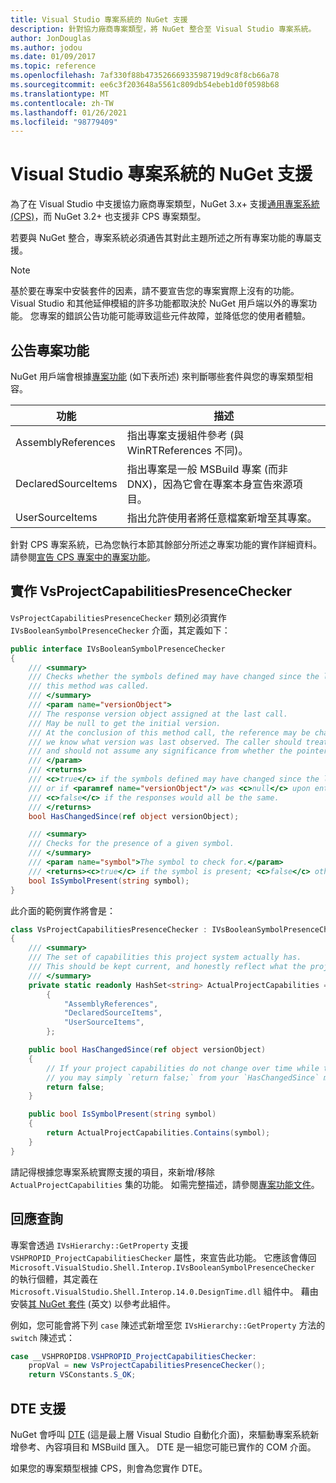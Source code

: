 ```yaml
---
title: Visual Studio 專案系統的 NuGet 支援
description: 針對協力廠商專案類型，將 NuGet 整合至 Visual Studio 專案系統。
author: JonDouglas
ms.author: jodou
ms.date: 01/09/2017
ms.topic: reference
ms.openlocfilehash: 7af330f88b47352666933598719d9c8f8cb66a78
ms.sourcegitcommit: ee6c3f203648a5561c809db54ebeb1d0f0598b68
ms.translationtype: MT
ms.contentlocale: zh-TW
ms.lasthandoff: 01/26/2021
ms.locfileid: "98779409"
---
```

# <a name="nuget-support-for-the-visual-studio-project-system"></a>Visual Studio 專案系統的 NuGet 支援

為了在 Visual Studio 中支援協力廠商專案類型，NuGet 3.x+ 支援[通用專案系統 (CPS)](https://github.com/Microsoft/VSProjectSystem/blob/master/doc/overview/intro.md)，而 NuGet 3.2+ 也支援非 CPS 專案類型。

若要與 NuGet 整合，專案系統必須通告其對此主題所述之所有專案功能的專屬支援。

> [!Note]
> 基於要在專案中安裝套件的因素，請不要宣告您的專案實際上沒有的功能。 Visual Studio 和其他延伸模組的許多功能都取決於 NuGet 用戶端以外的專案功能。 您專案的錯誤公告功能可能導致這些元件故障，並降低您的使用者體驗。

## <a name="advertise-project-capabilities"></a>公告專案功能

NuGet 用戶端會根據[專案功能](https://github.com/Microsoft/VSProjectSystem/blob/master/doc/overview/about_project_capabilities.md) (如下表所述) 來判斷哪些套件與您的專案類型相容。

| 功能 | 描述 |
| --- | --- |
| AssemblyReferences | 指出專案支援組件參考 (與 WinRTReferences 不同)。 |
| DeclaredSourceItems | 指出專案是一般 MSBuild 專案 (而非 DNX)，因為它會在專案本身宣告來源項目。 |
| UserSourceItems|指出允許使用者將任意檔案新增至其專案。 |

針對 CPS 專案系統，已為您執行本節其餘部分所述之專案功能的實作詳細資料。 請參閱[宣告 CPS 專案中的專案功能](https://github.com/Microsoft/VSProjectSystem/blob/master/doc/overview/about_project_capabilities.md#how-to-declare-project-capabilities-in-your-project)。

## <a name="implementing-vsprojectcapabilitiespresencechecker"></a>實作 VsProjectCapabilitiesPresenceChecker

`VsProjectCapabilitiesPresenceChecker` 類別必須實作 `IVsBooleanSymbolPresenceChecker` 介面，其定義如下：

```cs
public interface IVsBooleanSymbolPresenceChecker
{
    /// <summary>
    /// Checks whether the symbols defined may have changed since the last time
    /// this method was called.
    /// </summary>
    /// <param name="versionObject">
    /// The response version object assigned at the last call.
    /// May be null to get the initial version.
    /// At the conclusion of this method call, the reference may be changed so that on a subsequent call
    /// we know what version was last observed. The caller should treat this value as an opaque object,
    /// and should not assume any significance from whether the pointer changed or not.
    /// </param>
    /// <returns>
    /// <c>true</c> if the symbols defined may have changed since the last call to this method
    /// or if <paramref name="versionObject"/> was <c>null</c> upon entering this method.
    /// <c>false</c> if the responses would all be the same.
    /// </returns>
    bool HasChangedSince(ref object versionObject);

    /// <summary>
    /// Checks for the presence of a given symbol.
    /// </summary>
    /// <param name="symbol">The symbol to check for.</param>
    /// <returns><c>true</c> if the symbol is present; <c>false</c> otherwise.</returns>
    bool IsSymbolPresent(string symbol);
}
```

此介面的範例實作將會是：

```cs
class VsProjectCapabilitiesPresenceChecker : IVsBooleanSymbolPresenceChecker
{
    /// <summary>
    /// The set of capabilities this project system actually has.
    /// This should be kept current, and honestly reflect what the project can do.
    /// </summary>
    private static readonly HashSet<string> ActualProjectCapabilities = new HashSet<string>(StringComparer.OrdinalIgnoreCase)
        {
            "AssemblyReferences",
            "DeclaredSourceItems",
            "UserSourceItems",
        };

    public bool HasChangedSince(ref object versionObject)
    {
        // If your project capabilities do not change over time while the project is open,
        // you may simply `return false;` from your `HasChangedSince` method.
        return false;
    }

    public bool IsSymbolPresent(string symbol)
    {
        return ActualProjectCapabilities.Contains(symbol);
    }
}
```

請記得根據您專案系統實際支援的項目，來新增/移除 `ActualProjectCapabilities` 集的功能。 如需完整描述，請參閱[專案功能文件](https://github.com/Microsoft/VSProjectSystem/blob/master/doc/overview/project_capabilities.md)。

## <a name="responding-to-queries"></a>回應查詢

專案會透過 `IVsHierarchy::GetProperty` 支援 `VSHPROPID_ProjectCapabilitiesChecker` 屬性，來宣告此功能。 它應該會傳回 `Microsoft.VisualStudio.Shell.Interop.IVsBooleanSymbolPresenceChecker` 的執行個體，其定義在 `Microsoft.VisualStudio.Shell.Interop.14.0.DesignTime.dll` 組件中。 藉由安裝[其 NuGet 套件](https://www.nuget.org/packages/Microsoft.VisualStudio.Shell.Interop.14.0.DesignTime) \(英文\) 以參考此組件。

例如，您可能會將下列 `case` 陳述式新增至您 `IVsHierarchy::GetProperty` 方法的 `switch` 陳述式：

```cs
case __VSHPROPID8.VSHPROPID_ProjectCapabilitiesChecker:
    propVal = new VsProjectCapabilitiesPresenceChecker();
    return VSConstants.S_OK;
```

## <a name="dte-support"></a>DTE 支援

NuGet 會呼叫 [DTE](/dotnet/api/envdte.dte?view=visualstudiosdk-2017) (這是最上層 Visual Studio 自動化介面)，來驅動專案系統新增參考、內容項目和 MSBuild 匯入。 DTE 是一組您可能已實作的 COM 介面。

如果您的專案類型根據 CPS，則會為您實作 DTE。
